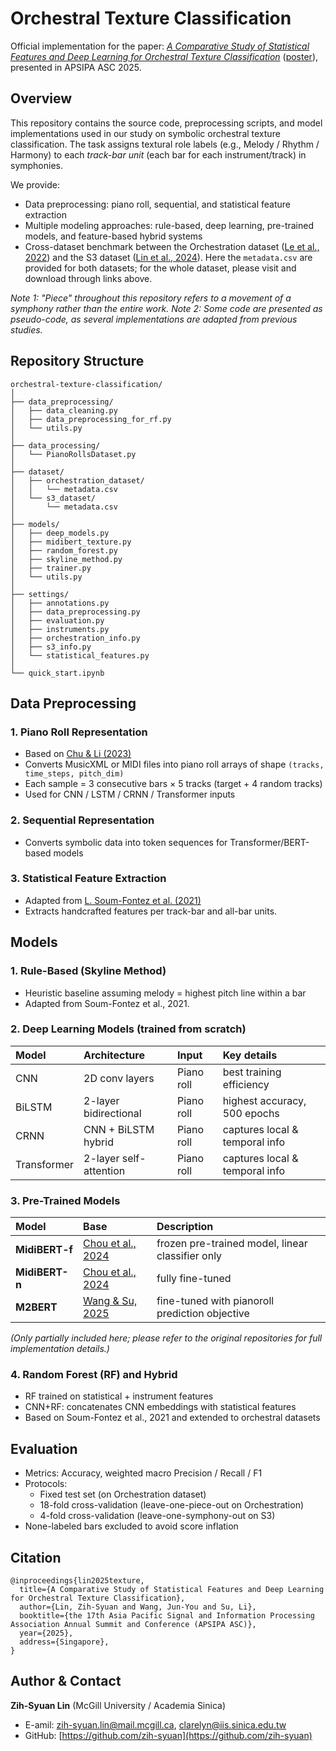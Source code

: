 # Orchestral Texture Classification
Official implementation for the paper: [*A Comparative Study of Statistical Features and Deep Learning for Orchestral Texture Classification*](https://drive.google.com/file/d/1dU5iiPPTHSYmWv18DIAMukWLtroJHhLm/view?usp=sharing) ([poster](https://drive.google.com/file/d/1xVbw_CZJWL6oSEg1XznqTPYGQOQW8cIZ/view?usp=sharing)), presented in APSIPA ASC 2025. 

## Overview
This repository contains the source code, preprocessing scripts, and model implementations used in our study on symbolic orchestral texture classification.
The task assigns textural role labels (e.g., Melody / Rhythm / Harmony) to each *track-bar unit* (each bar for each instrument/track) in symphonies.

We provide:
* Data preprocessing: piano roll, sequential, and statistical feature extraction
* Multiple modeling approaches: rule-based, deep learning, pre-trained models, and feature-based hybrid systems
* Cross-dataset benchmark between the Orchestration dataset ([Le et al., 2022](https://gitlab.com/algomus.fr/orchestration)) and the S3 dataset ([Lin et al., 2024](https://github.com/iis-mctl/mctl-symphony-dataset)). Here the `metadata.csv` are provided for both datasets; for the whole dataset, please visit and download through links above.

*Note 1: "Piece" throughout this repository refers to a movement of a symphony rather than the entire work.*
*Note 2: Some code are presented as pseudo-code, as several implementations are adapted from previous studies.*

## Repository Structure
```
orchestral-texture-classification/
│
├── data_preprocessing/
│   ├── data_cleaning.py
│   ├── data_preprocessing_for_rf.py
│   └── utils.py
│
├── data_processing/
│   └── PianoRollsDataset.py
│
├── dataset/
│   ├── orchestration_dataset/
│   │   └── metadata.csv
│   └── s3_dataset/
│       └── metadata.csv
│
├── models/
│   ├── deep_models.py
│   ├── midibert_texture.py
│   ├── random_forest.py
│   ├── skyline_method.py
│   ├── trainer.py
│   └── utils.py
│
├── settings/
│   ├── annotations.py
│   ├── data_preprocessing.py
│   ├── evaluation.py
│   ├── instruments.py
│   ├── orchestration_info.py
│   ├── s3_info.py
│   └── statistical_features.py
│
└── quick_start.ipynb
```

## Data Preprocessing
### 1. Piano Roll Representation
* Based on [Chu & Li (2023)](https://github.com/YaHsuanChu/orchestraTextureClassification)
* Converts MusicXML or MIDI files into piano roll arrays of shape `(tracks, time_steps, pitch_dim)`
* Each sample = 3 consecutive bars × 5 tracks (target + 4 random tracks)
* Used for CNN / LSTM / CRNN / Transformer inputs

### 2. Sequential Representation
* Converts symbolic data into token sequences for Transformer/BERT-based models

### 3. Statistical Feature Extraction
* Adapted from [L. Soum-Fontez et al. (2021)](https://hal.science/hal-03322543)
* Extracts handcrafted features per track-bar and all-bar units.

## Models
### 1. Rule-Based (Skyline Method)
* Heuristic baseline assuming melody = highest pitch line within a bar
* Adapted from Soum-Fontez et al., 2021.

### 2. Deep Learning Models (trained from scratch)

| Model       | Architecture           | Input      | Key details                         |
| :---------- | :--------------------- | :--------- | :---------------------------------- |
| CNN         | 2D conv layers     | Piano roll | best training efficiency            |
| BiLSTM      | 2-layer bidirectional  | Piano roll | highest accuracy, 500 epochs        |
| CRNN        | CNN + BiLSTM hybrid    | Piano roll | captures local & temporal info      |
| Transformer | 2-layer self-attention | Piano roll | captures local & temporal info  |

### 3. Pre-Trained Models

| Model          | Base                | Description                                      |
| :------------- | :------------------ | :----------------------------------------------- |
| **MidiBERT-f** | [Chou et al., 2024](https://github.com/wazenmai/MIDI-BERT)| frozen pre-trained model, linear classifier only |
| **MidiBERT-n** | [Chou et al., 2024](https://github.com/wazenmai/MIDI-BERT) | fully fine-tuned                                 |
| **M2BERT**     | [Wang & Su, 2025](https://github.com/york135/M2BERT)   | fine-tuned with pianoroll prediction objective   |

*(Only partially included here; please refer to the original repositories for full implementation details.)*

### 4. Random Forest (RF) and Hybrid
* RF trained on statistical + instrument features
* CNN+RF: concatenates CNN embeddings with statistical features
* Based on Soum-Fontez et al., 2021 and extended to orchestral datasets


## Evaluation
* Metrics: Accuracy, weighted macro Precision / Recall / F1
* Protocols:
  * Fixed test set (on Orchestration dataset)
  * 18-fold cross-validation (leave-one-piece-out on Orchestration)
  * 4-fold cross-validation (leave-one-symphony-out on S3)
* None-labeled bars excluded to avoid score inflation


## Citation
```
@inproceedings{lin2025texture,
  title={A Comparative Study of Statistical Features and Deep Learning for Orchestral Texture Classification},
  author={Lin, Zih-Syuan and Wang, Jun-You and Su, Li},
  booktitle={the 17th Asia Pacific Signal and Information Processing Association Annual Summit and Conference (APSIPA ASC)},
  year={2025},
  address={Singapore},
}
```

## Author & Contact
**Zih-Syuan Lin** (McGill University / Academia Sinica)
- E-amil: [zih-syuan.lin@mail.mcgill.ca](mailto:zih-syuan.lin@mail.mcgill.ca), [clarelyn@iis.sinica.edu.tw](mailto:clarelyn@iis.sinica.edu.tw)
- GitHub: [https://github.com/zih-syuan](https://github.com/zih-syuan)
